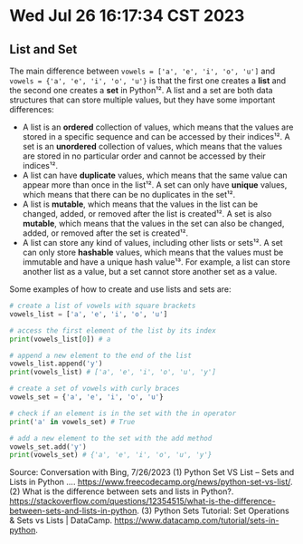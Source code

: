 # Wed Jul 26 16:17:34 CST 2023
## List and Set
The main difference between `vowels = ['a', 'e', 'i', 'o', 'u']` and `vowels = {'a', 'e', 'i', 'o', 'u'}` is that the first one creates a **list** and the second one creates a **set** in Python¹². A list and a set are both data structures that can store multiple values, but they have some important differences:

- A list is an **ordered** collection of values, which means that the values are stored in a specific sequence and can be accessed by their indices¹². A set is an **unordered** collection of values, which means that the values are stored in no particular order and cannot be accessed by their indices¹².
- A list can have **duplicate** values, which means that the same value can appear more than once in the list¹². A set can only have **unique** values, which means that there can be no duplicates in the set¹².
- A list is **mutable**, which means that the values in the list can be changed, added, or removed after the list is created¹². A set is also **mutable**, which means that the values in the set can also be changed, added, or removed after the set is created¹².
- A list can store any kind of values, including other lists or sets¹². A set can only store **hashable** values, which means that the values must be immutable and have a unique hash value¹³. For example, a list can store another list as a value, but a set cannot store another set as a value.

Some examples of how to create and use lists and sets are:

```python
# create a list of vowels with square brackets
vowels_list = ['a', 'e', 'i', 'o', 'u']

# access the first element of the list by its index
print(vowels_list[0]) # a

# append a new element to the end of the list
vowels_list.append('y')
print(vowels_list) # ['a', 'e', 'i', 'o', 'u', 'y']

# create a set of vowels with curly braces
vowels_set = {'a', 'e', 'i', 'o', 'u'}

# check if an element is in the set with the in operator
print('a' in vowels_set) # True

# add a new element to the set with the add method
vowels_set.add('y')
print(vowels_set) # {'a', 'e', 'i', 'o', 'u', 'y'}
```

Source: Conversation with Bing, 7/26/2023
(1) Python Set VS List – Sets and Lists in Python .... https://www.freecodecamp.org/news/python-set-vs-list/.
(2) What is the difference between sets and lists in Python?. https://stackoverflow.com/questions/12354515/what-is-the-difference-between-sets-and-lists-in-python.
(3) Python Sets Tutorial: Set Operations & Sets vs Lists | DataCamp. https://www.datacamp.com/tutorial/sets-in-python.
